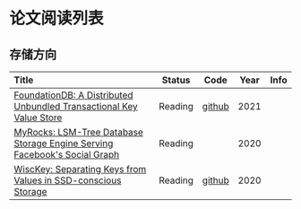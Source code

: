 # 论文阅读列表



## 存储方向

| Title                                    |  Status  |                   Code                   | Year | Info |
| :--------------------------------------- | :------: | :--------------------------------------: | :--: | :--: |
|[FoundationDB: A Distributed Unbundled Transactional Key Value Store](https://www.foundationdb.org/files/fdb-paper.pdf)|Reading|[github](https://github.com/apple/foundationdb)|2021||
|[MyRocks: LSM-Tree Database Storage Engine Serving Facebook's Social Graph](https://research.fb.com/wp-content/uploads/2020/08/MyRocks-LSM-Tree-Database-Storage-Engine-Serving-Facebooks-Social-Graph.pdf)|Reading||2020||
|[WiscKey: Separating Keys from Values in SSD-conscious Storage](https://www.usenix.org/system/files/conference/fast16/fast16-papers-lu.pdff)|Reading|[github](https://github.com/abhisharma7/WiscKey)|2020||
